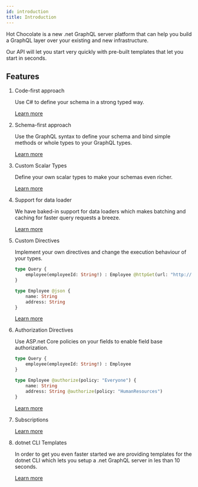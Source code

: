 ```yaml
---
id: introduction
title: Introduction
---
```


Hot Chocolate is a new .net GraphQL server platform that can help you build a GraphQL layer over your existing and new infrastructure.

Our API will let you start very quickly with pre-built templates that let you start in seconds.

## Features

1. Code-first approach

    Use C# to define your schema in a strong typed way.

    [Learn more](code-first.md)

1. Schema-first approach

    Use the GraphQL syntax to define your schema and bind simple methods or whole types to your GraphQL types.

    [Learn more](schema-first.md)

1. Custom Scalar Types

    Define your own scalar types to make your schemas even richer.

    [Learn more](custom-scalar-types.md)

1. Support for data loader

    We have baked-in support for data loaders which makes batching and caching for faster query requests a breeze.

    [Learn more](dataloaders.md)

1. Custom Directives

    Implement your own directives and change the execution behaviour of your types.

    ```graphql
    type Query {
        employee(employeeId: String!) : Employee @httpGet(url: "http://someserver/persons/$employeeId")
    }

    type Employee @json {
        name: String
        address: String
    }
    ```

    [Learn more](directive-middleware.md)

1. Authorization Directives

    Use ASP.net Core policies on your fields to enable field base authorization.

    ```graphql
    type Query {
        employee(employeeId: String!) : Employee
    }

    type Employee @authorize(policy: "Everyone") {
        name: String
        address: String @authorize(policy: "HumanResources")
    }
    ```

    [Learn more](authorization.md)

1. Subscriptions


    [Learn more](code-first-subscription.md)

1. dotnet CLI Templates

    In order to get you even faster started we are providing templates for the dotnet CLI which lets you setup a .net GraphQL server in les than 10 seconds.

    [Learn more](dotnet-cli.md)
